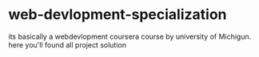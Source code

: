 # web-devlopment-specialization
its basically a webdevlopment coursera course by university of Michigun. here you'll found all project solution 

